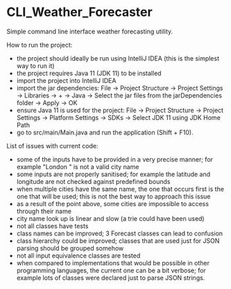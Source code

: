 # CLI_Weather_Forecaster
Simple command line interface weather forecasting utility.

How to run the project: 
- the project should ideally be run using IntelliJ IDEA (this is the simplest way to run it)
- the project requires Java 11 (JDK 11) to be installed
- import the project into IntelliJ IDEA
- import the jar dependencies: File -> Project Structure -> Project Settings -> Libraries -> + -> Java -> Select the jar files from the jarDependencies folder -> Apply -> OK 
- ensure Java 11 is used for the project: File -> Project Structure -> Project Settings -> Platform Settings -> SDKs -> Select JDK 11 using JDK Home Path
- go to src/main/Main.java and run the application (Shift + F10).

List of issues with current code: 
- some of the inputs have to be provided in a very precise manner; for example "London  " is not a valid city name
- some inputs are not properly sanitised; for example the latitude and longitude are not checked against predefined bounds
- when multiple cities have the same name, the one that occurs first is the one that will be used; this is not the best way to approach this issue
- as a result of the point above, some cities are impossible to access through their name 
- city name look up is linear and slow (a trie could have been used) 
- not all classes have tests
- class names can be improved; 3 Forecast classes can lead to confusion
- class hierarchy could be improved; classes that are used just for JSON parsing should be grouped somehow
- not all input equivalence classes are tested 
- when compared to implementations that would be possible in other programming languages, the current one can be a bit verbose; for example lots of classes were declared just to parse JSON strings. 